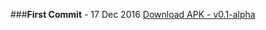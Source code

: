 ###**First Commit** - 17 Dec 2016
[Download APK - v0.1-alpha](https://github.com/HITAM-EPICS/Sahaya/releases/download/v0.1-alpha/sahaya.apk)
